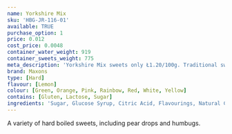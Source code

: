 ```yaml
---
name: Yorkshire Mix
sku: 'HBG-JR-116-01'
available: TRUE
purchase_option: 1
price: 0.012
cost_price: 0.0048
container_water_weight: 919
container_sweets_weight: 775
meta_description: 'Yorkshire Mix sweets only Ł1.20/100g. Traditional sweets and more at Humbugs Confectionery Store. Specialists in satisfying your sweet tooth!'
brand: Maxons
type: [Hard]
flavour: [Lemon]
colour: [Green, Orange, Pink, Rainbow, Red, White, Yellow]
contains: [Gluten, Lactose, Sugar]
ingredients: 'Sugar, Glucose Syrup, Citric Acid, Flavourings, Natural Colours'
---
```

A variety of hard boiled sweets, including pear drops and humbugs.